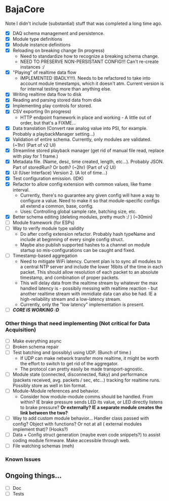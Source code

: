 # BajaCore

Note I didn't include (substantial) stuff that was completed a long time ago.

- [x] DAQ schema management and persistence.
- [x] Module type definitions
- [x] Module instance definitions
- [x] Reloading on breaking change (In progress)
    - Need to standardize how to recognize a breaking schema change.
    - NEED TO PRESERVE NON-PERSISTANT CONFIG!!! Can't re-create instances :/
- [x] "Playing" of realtime data flow
    - IMPLEMENTED (BADLY!!!). Needs to be refactored to take into account module timestamps, which it doesn't atm.
      Current version is for internal testing more than anything else.
- [x] Writing realtime data flow to disk
- [x] Reading and parsing stored data from disk
- [x] Implementing play controls for stored.
- [x] CSV exporting (In progress)
    - HTTP endpoint framework in place and working - A little out of order, but that's a FIXME...
- [x] Data translation (Convert raw analog value into PSI, for example. Probably a playbackManager setting...)
- [x] Validation of entire schema. Currently, only modules are validated. (~1hr) (Part of v2 UI)
- [x] Streamline stored playback manager (get rid of manual file read, replace with play for 1 frame.)
- [x] Metadata file. (Name, desc, time created, length, etc...). Probably JSON. Part of storedRun? Or both? (~2hr) (Part
  of v2 UI)
- [x] UI (User Interface) Version 2. (A lot of time...)
- [x] Test configuration emission. (IDK)
- [x] Refactor to allow config extension with common values, like frame interval.
    - Currently, there's no guarantee any given config will have a way to configure a value. Need to make it so that
      module-specific configs all extend a common, base, config.
    - Uses: Controlling global sample rate, batching size, etc.
- [x] Better schema editing (deleting modules, pretty much :/ ) (~30min)
- [ ] Module framework (for ESPs)
- [ ] Way to verify module type validity
    - Do after config extension refactor. Probably hash typeName and include at beginning of every single config struct.
    - Maybe also publish supported hashes to a channel on module startup so mis-configurations can be caught and fixed.
- [ ] Timestamp-based aggregation
    - Need to mitigate WiFi latency. Current plan is to sync all modules to a central NTP server and include the lower
      16bits of the time in each packet. This should allow resolution of each packet to an absolute timestamp, and
      combination of proper packets.
    - This will delay data from the realtime stream by whatever the max handled latency is - possibily messing with
      realtime reaction - but another realtime stream with immidiate data can also be had. IE a high-reliability stream
      and a low-latency stream.
    - Currently, only the "low latency" implementation is present.
- [ ] ___CORE IS WORKING :D___

### Other things that need implementing (Not critical for Data Acquisition)

- [ ] Make everything async
- [ ] Broken schema repair
- [ ] Test batching and (possibly) using UDP. (Bunch of time.)
    - If UDP can make network transfer more realtime, it might be worth the effort to switch to get rid of the
      aggregator.
    - The protocol can pretty easily be made transport-agnostic.
- [ ] Module state (connected, disconnected, flaky) and performance (packets received, avg. packets / sec, etc...)
  tracking for realtime runs. Possibly store as well in bin format.
- [ ] Module-Module references and behavior.
    - Consider how module-module comms should be handled. From within? IE brake pressure sends LED its value, or LED
      directly listens to brake pressure? __Or externally? IE a separate module creates the link between the two?__
- [ ] Way to add custom module behavior... Handler class passed with config? Object with functions? Or not at all (
  external modules implement that)? (Hooks?)
- [ ] Data + Config struct generation (maybe even code snippets?) to assist coding module firmware. Make accessible
  through web.
- [ ] File watching schemas (meh)

### Known Issues

## Ongoing things...

- [ ] Doc
- [ ] Tests
